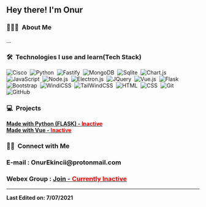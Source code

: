 <img width='40' align="left"/><h2>Hey there! I'm Onur</h2>

### 👨🏻‍💻 &nbsp;About Me

...

### 🛠 &nbsp;Technologies I use and learn(Tech Stack)

![Cisco](https://img.shields.io/badge/-Cisco-05122A?style=flat&logo=cisco)&nbsp;
![Python](https://img.shields.io/badge/-Python-05122A?style=flat&logo=python)&nbsp;
![Fastify](https://img.shields.io/badge/-Fastify-05122A?style=flat&logo=Fastify)&nbsp; 
![MongoDB](https://img.shields.io/badge/-MongoDB-05122A?style=flat&logo=Mongodb)&nbsp; 
![Sqlite](https://img.shields.io/badge/-Sqlite-05122A?style=flat&logo=sqlite)&nbsp; 
![Chart.js](https://img.shields.io/badge/-Chart-05122A?style=flat&logo=chart.js)&nbsp;
![JavaScript](https://img.shields.io/badge/-JavaScript-05122A?style=flat&logo=javascript)&nbsp; 
![Node.js](https://img.shields.io/badge/-Node.js-05122A?style=flat&logo=node.js)&nbsp; 
![Electron.js](https://img.shields.io/badge/-Electron.js-05122A?style=flat&logo=electron)&nbsp; 
![JQuery](https://img.shields.io/badge/-Jquery-05122A?style=flat&logo=jquery)&nbsp; 
![Vue.js](https://img.shields.io/badge/-Vue.js-05122A?style=flat&logo=vue.js)&nbsp; 
![Flask](https://img.shields.io/badge/-Flask-05122A?style=flat&logo=flask)&nbsp; 
![Bootstrap](https://img.shields.io/badge/-Bootstrap-05122A?style=flat&logo=bootstrap&logoColor=563D7C)&nbsp; 
![WindiCSS](https://img.shields.io/badge/-windicss-05122A?style=flat&logo=windicss&logoColor=563D7C)&nbsp; 
![TailWindCSS](https://img.shields.io/badge/-tailwindcss-05122A?style=flat&logo=tailwindcss&logoColor=563D7C)&nbsp;
![HTML](https://img.shields.io/badge/-HTML-05122A?style=flat&logo=HTML5)&nbsp; 
![CSS](https://img.shields.io/badge/-CSS-05122A?style=flat&logo=CSS3&logoColor=1572B6)&nbsp; 
![Git](https://img.shields.io/badge/-Git-05122A?style=flat&logo=git)&nbsp; 
![GitHub](https://img.shields.io/badge/-GitHub-05122A?style=flat&logo=github)&nbsp; 

### 💻 &nbsp;Projects

<a href="http://tc002.herokuapp.com/"><strong>Made with Python (FLASK) - <b style="color:red;">Inactive</b><strong></a><br>
<a href="https://gabyonur.herokuapp.com/"><strong>Made with Vue - <b style="color:red;">Inactive</b></strong></a>


### 🤝🏻 &nbsp;Connect with Me

<p align="center">
  <h3><strong>E-mail : OnurEkincii@protonmail.com</strong></h3>
  <h3><strong>Webex Group : <a href="https://cutt.ly/PWykaxX">Join - <b style="color:red;">Currently Inactive</b></a></strong></h3>
</p>

-----

Last Edited on: 7/07/2021
